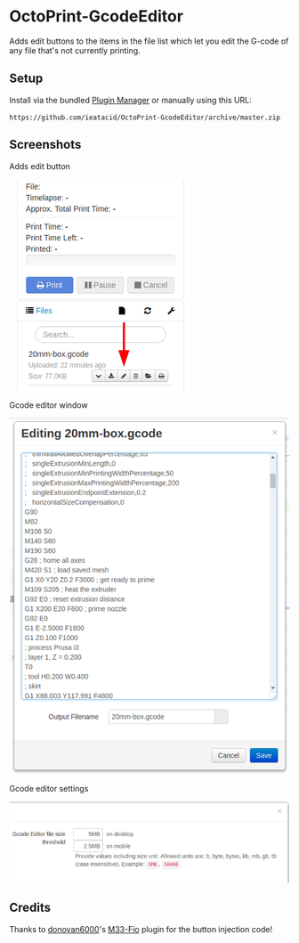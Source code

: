 # OctoPrint-GcodeEditor

Adds edit buttons to the items in the file list which let you edit the G-code of any file that's not currently printing.

## Setup

Install via the bundled [Plugin Manager](https://github.com/foosel/OctoPrint/wiki/Plugin:-Plugin-Manager)
or manually using this URL:

    https://github.com/ieatacid/OctoPrint-GcodeEditor/archive/master.zip


## Screenshots
Adds edit button

![Edit button](extras/assets/img/edit_gcode.png?raw=true)

Gcode editor window

![Edit window](extras/assets/img/edit_gcode2.png?raw=true)

Gcode editor settings

![Settings](extras/assets/img/edit_gcode3.png?raw=true)


## Credits
Thanks to [donovan6000](https://github.com/donovan6000)'s [M33-Fio](https://github.com/donovan6000/M33-Fio/) plugin for the button injection code!
